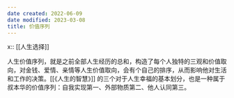 ```yaml
---
date created: 2022-06-09
date modified: 2023-03-08
title: 价值序列
---
```


x:: [[人生选择]]

人生价值序列，就是之前全部人生经历的总和，构造了每个人独特的三观和价值取向，对金钱、爱情、亲情等人生价值取向，会有个自己的排序，从而影响他对生活和工作的决策。[[《人生的智慧》]] 的三个对于人生幸福的基本划分，也是一种属于叔本华的价值序列：自我实现第一、外部物质第二、他人认同第三。
